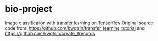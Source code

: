 # bio-project
Image classification with transfer learning on Tensorflow
Original source code from:
https://github.com/kwotsin/transfer_learning_tutorial
and
https://github.com/kwotsin/create_tfrecords
